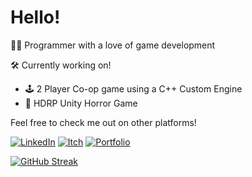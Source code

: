 # Hello!
👩‍💻 Programmer with a love of game development



🛠️ Currently working on!
- 🕹️ 2 Player Co-op game using a C++ Custom Engine
- 👻 HDRP Unity Horror Game

Feel free to check me out on other platforms!

[![LinkedIn](https://img.shields.io/badge/LinkedIn-LinkedIn?style=for-the-badge&logo=linkedin&logoColor=ffffff&color=0a66c2)](https://linkedin.com/in/locstock)
[![Itch](https://img.shields.io/badge/Itch-itch?style=for-the-badge&logo=itchdotio&logoColor=ffffff&color=fa5c5c)](https://locstock.itch.io/)
[![Portfolio](https://img.shields.io/badge/Portfolio-Portfolio?style=for-the-badge&logo=github&logoColor=ffffff&color=202020)](https://locstock.dev/)

[![GitHub Streak](https://github-readme-streak-stats.herokuapp.com?user=Locstock04&theme=dark&hide_border=true&card_width=400&background=0A0C10&hide_longest_streak=true)](https://git.io/streak-stats)



<!-- Created with GPRM 

![](https://github-readme-streak-stats.herokuapp.com?user=Locstock04&theme=dark&hide_border=true&card_width=400&hide_longest_streak=true)

![](https://github-readme-stats.vercel.app/api?username=Locstock04&theme=dark&hide_border=true&include_all_commits=true&count_private=true)<br/>
![](https://github-readme-streak-stats.herokuapp.com/?user=Locstock04&theme=dark&hide_border=true)<br/>
![](https://github-readme-stats.vercel.app/api/top-langs/?username=Locstock04&theme=dark&hide_border=true&include_all_commits=true&count_private=true&layout=compact)

( https://gprm.itsvg.in ) -->

<!--
**Locstock04/Locstock04** is a ✨ _special_ ✨ repository because its `README.md` (this file) appears on your GitHub profile.

Here are some ideas to get you started:

- 🔭 I’m currently working on ...
- 🌱 I’m currently learning ...
- 👯 I’m looking to collaborate on ...
- 🤔 I’m looking for help with ...
- 💬 Ask me about ...
- 📫 How to reach me: ...
- 😄 Pronouns: ...
- ⚡ Fun fact: ...
-->

